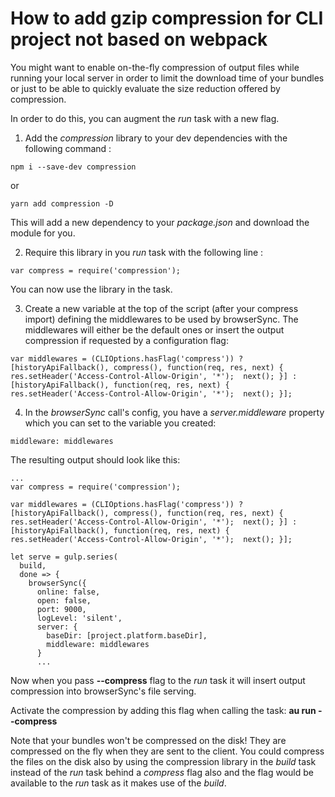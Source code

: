 


# How to add gzip compression for CLI project not based on webpack

You might want to enable on-the-fly compression of output files while running your local server in order to limit the download 
time of your bundles or just to be able to quickly evaluate the size reduction offered by compression.

In order to do this, you can augment the _run_ task with a new flag.

1. Add the _compression_ library to your dev dependencies with the following command : 
```
npm i --save-dev compression
```
or
```
yarn add compression -D
```
This will add a new dependency to your _package.json_ and download the module for you. 

2. Require this library in you _run_ task with the following line : 
```
var compress = require('compression');
```
You can now use the library in the task.

3. Create a new variable at the top of the script (after your compress import) defining the middlewares to be used by browserSync. The middlewares will either be the default ones or insert the output compression if requested by a configuration flag:
```
var middlewares = (CLIOptions.hasFlag('compress')) ? 
[historyApiFallback(), compress(), function(req, res, next) { res.setHeader('Access-Control-Allow-Origin', '*');  next(); }] :
[historyApiFallback(), function(req, res, next) { res.setHeader('Access-Control-Allow-Origin', '*');  next(); }];
```

4. In the _browserSync_ call's config, you have a _server.middleware_ property which you can set to the variable you created:
```
middleware: middlewares
```

The resulting output should look like this:

```
...
var compress = require('compression');

var middlewares = (CLIOptions.hasFlag('compress')) ? 
[historyApiFallback(), compress(), function(req, res, next) { res.setHeader('Access-Control-Allow-Origin', '*');  next(); }] :
[historyApiFallback(), function(req, res, next) { res.setHeader('Access-Control-Allow-Origin', '*');  next(); }];

let serve = gulp.series(
  build,
  done => {
    browserSync({
      online: false,
      open: false,
      port: 9000,
      logLevel: 'silent',
      server: {
        baseDir: [project.platform.baseDir],
        middleware: middlewares
      }
      ...
```

Now when you pass **--compress** flag to the _run_ task it will insert output compression into browserSync's file serving.

Activate the compression by adding this flag when calling the task: **au run --compress**

Note that your bundles won't be compressed on the disk! They are compressed on the fly when they are sent to the client. You could compress the files on the disk also by using the compression library in the _build_ task instead of the _run_ task behind a _compress_ flag also and the flag would be available to the _run_ task as it makes use of the _build_.
